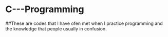 # C---Programming
##These are codes that I have ofen met when I practice programming and the knowledge 
that people usually in confusion.
